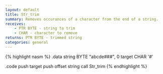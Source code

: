 ```yaml
---
layout: default
title: Str_trim
summary: Removes occurances of a character from the end of a string.
receives: 
    - PTR BYTE - string to trim
    - CHAR - character to remove
returns: PTR BYTE - trimmed string
categories: general
---
```

{% highlight nasm %}
.data
string   BYTE "abcde###", 0
target   CHAR '#'

.code
push target
push offset string
call Str_trim
{% endhighlight %}